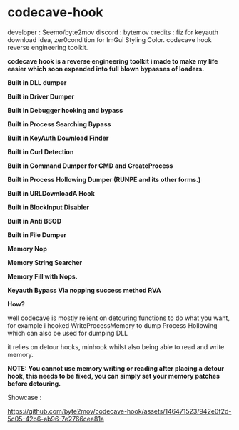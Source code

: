 # codecave-hook
developer : Seemo/byte2mov
discord : bytemov
credits : fiz for keyauth download idea, zer0condition for ImGui Styling Color.
codecave hook reverse engineering toolkit.

**codecave hook is a reverse engineering toolkit i made to make my life easier which soon expanded into full blown bypasses of loaders.**

**Built in DLL dumper** 

**Built in Driver Dumper**

**Built In Debugger hooking and bypass**

**Built in Process Searching Bypass**

**Built in KeyAuth Download Finder**

**Built in Curl Detection**

**Built in Command Dumper for CMD and CreateProcess**

**Built in Process Hollowing Dumper (RUNPE and its other forms.)**

**Built in URLDownloadA Hook**

**Built in BlockInput Disabler**

**Built in Anti BSOD**

**Built in File Dumper**

**Memory Nop**

**Memory String Searcher**

**Memory Fill with Nops.**

**Keyauth Bypass Via nopping success method RVA**

**How?**

well codecave is mostly relient on detouring functions to do what you want, for example i hooked WriteProcessMemory to dump Process Hollowing which can also be used for dumping DLL

it relies on detour hooks, minhook whilst also being able to read and write memory.

**NOTE: You cannot use memory writing or reading after placing a detour hook, this needs to be fixed, you can simply set your memory patches before detouring.**

Showcase : 



https://github.com/byte2mov/codecave-hook/assets/146471523/942e0f2d-5c05-42b6-ab96-7e2766cea81a



